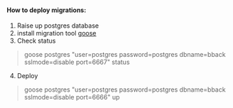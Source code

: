 #### How to deploy migrations:

1) Raise up postgres database
2) install migration tool [goose](https://github.com/pressly/goose)
3) Check status 
>goose postgres "user=postgres password=postgres dbname=bback sslmode=disable port=6667" status
>
4) Deploy

 >goose postgres "user=postgres password=postgres dbname=bback sslmode=disable port=6666" up
